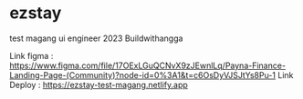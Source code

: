 # ezstay
test magang ui engineer 2023 Buildwithangga

Link figma : https://www.figma.com/file/17OExLGuQCNvX9zJEwnlLq/Payna-Finance-Landing-Page-(Community)?node-id=0%3A1&t=c6OsDyVJSJtYs8Pu-1
Link Deploy : https://ezstay-test-magang.netlify.app
